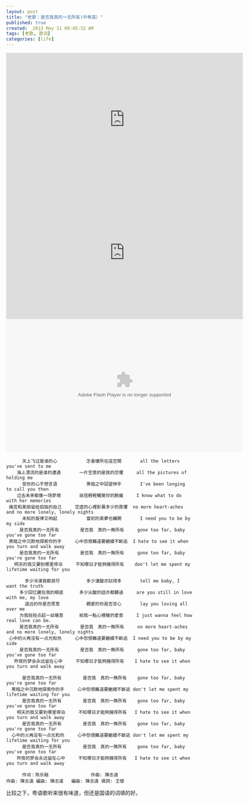 ```yaml
---
layout: post
title: "老歌：是否我真的一无所有(中粤英）"
published: true
created:  2013 May 11 09:45:32 AM
tags: [老歌, 歌词]
categories: [life]
---
```

<iframe width="640" height="360" src="http://www.youtube.com/embed/BxsS2wZb1B8?feature=player_detailpage" frameborder="0" allowfullscreen></iframe>
<iframe width="640" height="360" src="http://www.youtube.com/embed/n972YSjBKxU?feature=player_detailpage" frameborder="0" allowfullscreen></iframe>
<embed src="http://www.tudou.com/v/TQt5HFi66BI/&resourceId=0_05_02_99&tid=0/v.swf" type="application/x-shockwave-flash" allowscriptaccess="always" allowfullscreen="true" wmode="opaque" width="640" height="360"></embed>

          天上飞过是谁的心           怎會棲所在這空間       all the letters you've sent to me 
        海上漂流的是谁的遭遇       一片空景的是我的恐懼     all the pictures of holding me 
          受伤的心不想言语           黑暗之中回望伸手       I've been longing to call you then 
        过去未来都像一场梦境       祇信輕輕觸覺你的臉龐     I know what to do with her memories 
     痛苦和美丽留给孤独的自己     空虛的心裡影著多少的畏懼  no more heart-aches and no more lonely, lonely nights
          未知的旋律又响起           當初的美夢也離開       I need you to be by my side 
         是否我真的一无所有        是否我　真的一無所有     gone too far, baby you've gone too far 
     黑暗之中沉默地探索你的手     心中怨恨難道要繼續不斷逃  I hate to see it when you turn and walk away 
         是否我真的一无所有        是否我　真的一無所有     gone too far, baby you're gone too far 
       明天的我又要到哪里停泊     不知哪日才能夠擁得所有    don't let me spent my lifetime waiting for you 

           多少冷漠我都尝尽          多少淒酸亦試得多       tell me baby, I want the truth 
         多少回忆藏在我的眼底      多少尖酸的話亦都聽過     are you still in love with me, my love
           遥远的你是否愿意          親愛的你是否甘心       lay you loving all over me 
         为我轻轻点起一丝暖意      給我一點心裡暖的愛意     I just wanna feel how real love can be.  
         是否我真的一无所有        是否我　真的一無所有     no more heart-aches and no more lonely, lonely nights  
     心中的火再没有一点光和热     心中怨恨難道要繼續不斷逃  I need you to be by my side 
         是否我真的一无所有        是否我　真的一無所有     gone too far, baby you've gone too far 
       昨夜的梦会永远留在心中     不知哪日才能夠擁得所有    I hate to see it when you turn and walk away 

          是否我真的一无所有        是否我　真的一無所有    gone too far, baby you're gone too far 
      黑暗之中沉默地探索你的手     心中怨恨難道要繼續不斷逃 don't let me spent my lifetime waiting for you 
          是否我真的一无所有        是否我　真的一無所有    gone too far, baby you've gone too far 
        明天的我又要到哪里停泊     不知哪日才能夠擁得所有   I hate to see it when you turn and walk away 
          是否我真的一无所有        是否我　真的一無所有    gone too far, baby you're gone too far 
      心中的火再没有一点光和热     心中怨恨難道要繼續不斷逃 don't let me spent my lifetime waiting for you 
          是否我真的一无所有        是否我　真的一無所有    gone too far, baby you've gone too far 
        昨夜的梦会永远留在心中     不知哪日才能夠擁得所有   I hate to see it when you turn and walk away 

          作词：陈乐融                作曲: 陳志遠              
    作曲: 陳志遠 編曲: 陳志遠   編曲: 陳志遠 填詞: 王傑 

比较之下，粤语歌听来很有味道，但还是国语的词填的好。

